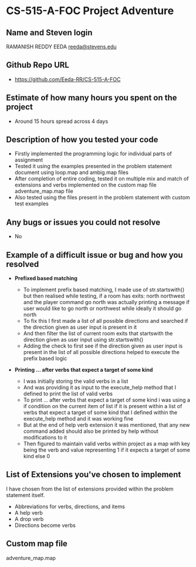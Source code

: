 # CS-515-A-FOC Project Adventure

## Name and Steven login
  RAMANISH REDDY EEDA   reeda@stevens.edu

## Github Repo URL
  - https://github.com/Eeda-RR/CS-515-A-FOC

## Estimate of how many hours you spent on the project
  - Around 15 hours spread across 4 days

## Description of how you tested your code
  - Firstly implemented the programming logic for individual parts of assignment 
  - Tested it using the examples presented in the problem statement document using loop.map and ambig.map files
  - After completion of entire coding, tested it on multiple mix and match of extensions and verbs implemented on the custom map file adventure_map.map file
  - Also tested using the files present in the problem statement with custom test examples
 
## Any bugs or issues you could not resolve
  - No
 
## Example of a difficult issue or bug and how you resolved
  - **Prefixed based matching**
    - To implement prefix based matching, I made use of str.startswith() but then realised while testing, 
      if a room has exits:  north northwest
      and the player command go north was actually printing a message if user would like to go north or northwest
      while ideally it should go north
    - To fix this I first made a list of all possible directions and searched if the direction given as user input is present in it
    - And then filter the list of current room exits that startswith the direction given as user input using str.startswith()
    - Adding the check to first see if the direction given as user input is present in the list of all possible directions helped to execute
      the prefix based logic 
      
  - **Printing ... after verbs that expect a target of some kind**
    - I was initially storing the valid verbs in a list
    - And was providing it as input to the execute_help method that I defined to print the list of valid verbs
    - To print ... after verbs that expect a target of some kind i was using a if condition on  the current item of list if it is present within a list of 
      verbs that expect a target of some kind that I defined within the execute_help method and it was working fine
    - But at the end of help verb extension it was mentioned, that any new command added should also be printed by help without modifications to it
    - Then figured to maintain valid verbs within project as a map with key being the verb and value representing 1 if it expects a target of some kind else 0
      
## List of Extensions you've chosen to implement
  I have chosen from the list of extensions provided within the problem statement itself.
  - Abbreviations for verbs, directions, and items
  - A help verb
  - A drop verb
  - Directions become verbs 
  
## Custom map file
adventure_map.map
